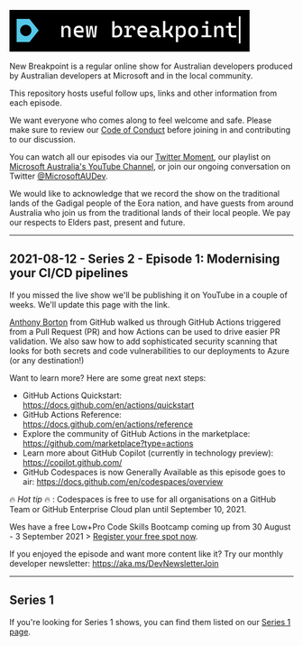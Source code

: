![new breakpoint logo](media/new-breakpoint.PNG 'new breakpoint logo')

New Breakpoint is a regular online show for Australian developers produced by Australian developers at Microsoft and in the local community.

This repository hosts useful follow ups, links and other information from each episode.

We want everyone who comes along to feel welcome and safe. Please make sure to review our [Code of Conduct](https://docs.microsoft.com/legal/learntv/codeofconduct) before joining in and contributing to our discussion.

You can watch all our episodes via our [Twitter Moment](https://twitter.com/i/events/1385081425146257409), our playlist on [Microsoft Australia's YouTube Channel](https://aka.ms/new-breakpoint/playlist), or join our ongoing conversation on Twitter [@MicrosoftAUDev](https://twitter.com/microsoftaudev).

We would like to acknowledge that we record the show on the traditional lands of the Gadigal people of the Eora nation, and have guests from around Australia who join us from the traditional lands of their local people. We pay our respects to Elders past, present and future.

***

## 2021-08-12 - Series 2 - Episode 1: Modernising your CI/CD pipelines

If you missed the live show we'll be publishing it on YouTube in a couple of weeks. We'll update this page with the link.

[Anthony Borton](https://twitter.com/AnthonyBorton) from GitHub walked us through GitHub Actions triggered from a Pull Request (PR) and how Actions can be used to drive easier PR validation. We also saw how to add sophisticated security scanning that looks for both secrets and code vulnerabilities to our deployments to Azure (or any destination!)

Want to learn more? Here are some great next steps:

- GitHub Actions Quickstart: https://docs.github.com/en/actions/quickstart
- GitHub Actions Reference: https://docs.github.com/en/actions/reference
- Explore the community of GitHub Actions in the marketplace: https://github.com/marketplace?type=actions
- Learn more about GitHub Copilot (currently in technology preview): https://copilot.github.com/
- GitHub Codespaces is now Generally Available as this episode goes to air: https://docs.github.com/en/codespaces/overview

🔥 _Hot tip_ 🔥 : Codespaces is free to use for all organisations on a GitHub Team or GitHub Enterprise Cloud plan until September 10, 2021.

Wes have a free Low+Pro Code Skills Bootcamp coming up from 30 August - 3 September 2021 > [Register your free spot now](https://www.microsoft.com/en-au/business/learn/cloud-training-events/developer-cloud-skills-in-a-week).

If you enjoyed the episode and want more content like it? Try our monthly developer newsletter: https://aka.ms/DevNewsletterJoin

***

## Series 1

If you're looking for Series 1 shows, you can find them listed on our [Series 1 page](series-01.md).
